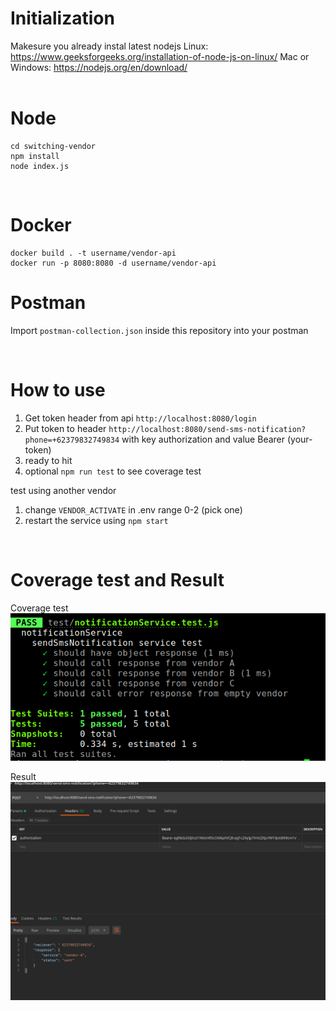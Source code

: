 # Initialization

Makesure you already instal latest nodejs
Linux: https://www.geeksforgeeks.org/installation-of-node-js-on-linux/
Mac or Windows: https://nodejs.org/en/download/
<br> <br>

# Node
```
cd switching-vendor
npm install
node index.js 
```
<br>

# Docker
```
docker build . -t username/vendor-api
docker run -p 8080:8080 -d username/vendor-api
```

# Postman
Import `postman-collection.json` inside this repository into your postman

<br>

# How to use
1. Get token header from api `http://localhost:8080/login`
2. Put token to header `http://localhost:8080/send-sms-notification?phone=+62379832749834` with key authorization and value Bearer (your-token)
3. ready to hit
4. optional `npm run test` to see coverage test

test using another vendor
1. change `VENDOR_ACTIVATE` in .env range 0-2 (pick one)
2. restart the service using `npm start`

<br>

# Coverage test and Result
Coverage test<br>
![Test](https://github.com/joexce/switching-vendor/blob/main/test.png)
<br>

Result
![Result](https://github.com/joexce/switching-vendor/blob/main/result_service.png)
